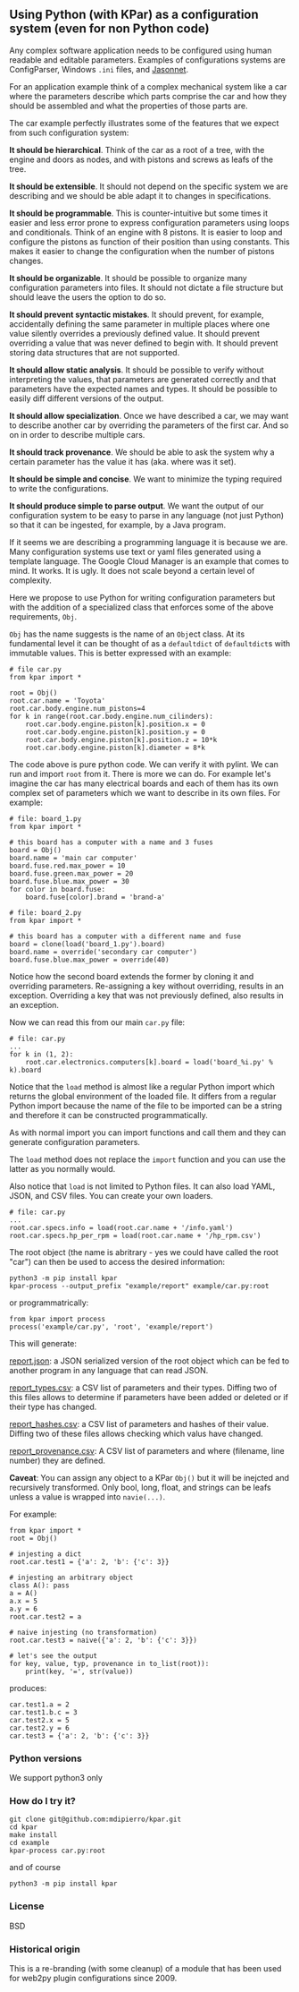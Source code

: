 ## Using Python (with KPar) as a configuration system (even for non Python code)


Any complex software application needs to be configured using human readable and editable parameters. Examples of configurations systems are ConfigParser, Windows `.ini` files, and [Jasonnet](https://jsonnet.org/).

For an application example think of a complex mechanical system like a car where the parameters describe which parts comprise the car and how they should be assembled and what the properties of those parts are.

The car example perfectly illustrates some of the features that we expect from such configuration system:

**It should be hierarchical**. Think of the car as a root of a tree, with the engine and doors as nodes, and with pistons and screws as leafs of the tree.

**It should be extensible**. It should not depend on the specific system we are describing and we should be able adapt it to changes in specifications.

**It should be programmable**. This is counter-intuitive but some times it easier and less error prone to express configuration parameters using loops and conditionals. Think of an engine with 8 pistons. It is easier to loop and configure the pistons as function of their position than using constants. This makes it easier to change the configuration when the number of pistons changes.

**It should be organizable**. It should be possible to organize many configuration parameters into files. It should not dictate a file structure but should leave the users the option to do so.

**It should prevent syntactic mistakes**. It should prevent, for example, accidentally defining the same parameter in multiple places where one value silently overrides a previously defined value. It should prevent overriding a value that was never defined to begin with. It should prevent storing data structures that are not supported.

**It should allow static analysis**. It should be possible to verify without interpreting the values, that parameters are generated correctly and that parameters have the expected names and types. It should be possible to easily diff different versions of the output.

**It should allow specialization**. Once we have described a car, we may want to describe another car by overriding the parameters of the first car. And so on in order to describe multiple cars.

**It should track provenance**. We should be able to ask the system why a certain parameter has the value it has (aka. where was it set).

**It should be simple and concise**. We want to minimize the typing required to write the configurations.

**It should produce simple to parse output**. We want the output of our configuration system to be easy to parse in any language (not just Python) so that it can be ingested, for example, by a Java program.

If it seems we are describing a programming language it is because we are. Many configuration systems use text or yaml files generated using a template language. The Google Cloud Manager is an example that comes to mind. It works. It is ugly. It does not scale beyond a certain level of complexity.

Here we propose to use Python for writing configuration parameters but with the addition of a specialized class that enforces some of the above requirements, `Obj`.

`Obj` has the name suggests is the name of an `Obj`ect class. At its fundamental level it can be thought of as a `defaultdict` of `defaultdict`s with immutable values. This is better expressed with an example:

```
# file car.py
from kpar import *

root = Obj()
root.car.name = 'Toyota'
root.car.body.engine.num_pistons=4 
for k in range(root.car.body.engine.num_cilinders):
    root.car.body.engine.piston[k].position.x = 0
    root.car.body.engine.piston[k].position.y = 0
    root.car.body.engine.piston[k].position.z = 10*k
    root.car.body.engine.piston[k].diameter = 8*k
```

The code above is pure python code. We can verify it with pylint. We can run and import ``root`` from it.
There is more we can do. For example let's imagine the car has many electrical boards and each of them has its own complex set of parameters which we want to describe in its own files. For example:

```
# file: board_1.py
from kpar import *

# this board has a computer with a name and 3 fuses
board = Obj()
board.name = 'main car computer'
board.fuse.red.max_power = 10
board.fuse.green.max_power = 20
board.fuse.blue.max_power = 30
for color in board.fuse:
    board.fuse[color].brand = 'brand-a'
```

```
# file: board_2.py
from kpar import *

# this board has a computer with a different name and fuse
board = clone(load('board_1.py').board)
board.name = override('secondary car computer')
board.fuse.blue.max_power = override(40)
```

Notice how the second board extends the former by cloning it and overriding parameters.
Re-assigning a key without overriding, results in an exception.
Overriding a key that was not previously defined, also results in an exception.

Now we can read this from our main `car.py` file:

```
# file: car.py
...
for k in (1, 2):
    root.car.electronics.computers[k].board = load('board_%i.py' % k).board
```

Notice that the `load` method is almost like a regular Python import which returns the global environment of the loaded file. It differs from a regular Python import because the name of the file to be imported can be a string and therefore it can be constructed programmatically. 

As with normal import you can import functions and call them and they can generate configuration parameters.

The `load` method does not replace the `import` function and you can use the latter as you
normally would.

Also notice that `load` is not limited to Python files. It can also load YAML, JSON, and CSV files.
You can create your own loaders.

```
# file: car.py
...
root.car.specs.info = load(root.car.name + '/info.yaml')
root.car.specs.hp_per_rpm = load(root.car.name + '/hp_rpm.csv')
```

The root object (the name is abritrary  - yes we could have called the root "car")
can then be used to access the desired information:

```
python3 -m pip install kpar
kpar-process --output_prefix "example/report" example/car.py:root
```

or programmatrically:

```
from kpar import process
process('example/car.py', 'root', 'example/report')
```

This will generate:

[report.json](examples/report.json): a JSON serialized version of the root object which can be fed to another program in any language that can read JSON.

[report_types.csv](examples/report_types.csv): a CSV list of parameters and their types. Diffing two of this files allows to determine if parameters have been added or deleted or if their type has changed.

[report_hashes.csv](examples/report_hashes.csv): a CSV list of parameters and hashes of their value. Diffing two of these files allows checking which valus have changed.

[report_provenance.csv](examples/report_provenance.csv): A CSV list of parameters and where (filename, line number) they are defined.

**Caveat**: You can assign any object to a KPar `Obj()` but it will be inejcted and recursively transformed. Only bool, long, float, and strings can be leafs unless a value is wrapped into `navie(...)`.

For example:

```
from kpar import *
root = Obj()

# injesting a dict
root.car.test1 = {'a': 2, 'b': {'c': 3}}

# injesting an arbitrary object
class A(): pass
a = A()
a.x = 5
a.y = 6
root.car.test2 = a

# naive injesting (no transformation)
root.car.test3 = naive({'a': 2, 'b': {'c': 3}})

# let's see the output
for key, value, typ, provenance in to_list(root)):
    print(key, '=', str(value))
```

produces:

```
car.test1.a = 2
car.test1.b.c = 3
car.test2.x = 5
car.test2.y = 6
car.test3 = {'a': 2, 'b': {'c': 3}}
```

### Python versions

We support python3 only

### How do I try it?

```
git clone git@github.com:mdipierro/kpar.git
cd kpar
make install
cd example
kpar-process car.py:root
```

and of course

```
python3 -m pip install kpar
```

### License

BSD

### Historical origin

This is a re-branding (with some cleanup) of a module that has been used
for web2py plugin configurations since 2009.
